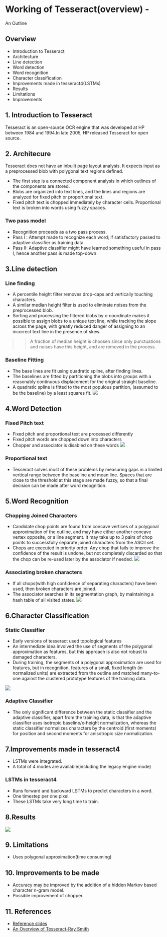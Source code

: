 #   Working of Tesseract(overview) - 
An Outline

## Overview
* Introduction to Tesseract
* Architecture 
* Line detection
* Word detection
* Word recognition
* Character classification
* Improvements made in tesseract4(LSTMs)
* Results
* Limitations
* Improvements
## 1. Introduction to Tesseract
Tesseract is an open-source OCR engine that was developed at HP between 1984 and 1994.In late 2005, HP released Tesseract for open source.

## 2. Architecure
Tesseract does not have an inbuilt page layout analysis. It expects input as a preprocessed blob with polygonal text regions defined.
* The first step is a connected component analysis in which outlines of the components are stored.
* Blobs are organized into text lines, and the lines and regions are analyzed for fixed pitch or proportional text.
* Fixed pitch text is chopped immediately by character cells. Proportional text is broken into words using fuzzy spaces.
### Two pass model
* Recognition proceeds as a two pass process.
* Pass I : Attempt made to recognize each word; if satisfactory passed to adaptive classifier as training data.
* Pass II: Adaptive classifier might have learned something useful in pass I, hence another pass is made top-down
## 3.Line detection

### Line finding
* A percentile height filter removes drop-caps and vertically touching characters.
* A similar median height filter is used to eliminate noises from the preprocessed blob.
* Sorting and processing the filtered blobs by x-coordinate makes it
possible to assign blobs to a unique text line, while tracking the slope across the page, with greatly reduced danger of assigning to an incorrect text line in the presence of skew.
>> A fraction of median height is choosen since only punctuations and noises have this height, and are removed in the process.
### Baseline Fitting
*  The base lines are fit using quadratic spline, after finding lines.
*  The baselines are fitted by partitioning the blobs into groups with a reasonably continuous displacement for the original straight baseline.
* A quadratic spline is fitted to the most populous partition, (assumed to be the baseline) by a least squares fit.
![](/img/curve-fit-baseline.png)
## 4.Word Detection
### Fixed Pitch text
* Fixed pitch and proportional text are processed differently
* Fixed pitch words are chopped down into characters
* Chopper and associator is disabled on these words
![](/img/mountain.png)
### Proportional text
* Tesseract solves most of these problems by measuring gaps in a limited vertical range between the baseline and mean line. Spaces that are close to the threshold at this stage are made fuzzy, so that a final decision can be made after word recognition.
## 5.Word Recognition
### Chopping Joined Characters
*  Candidate chop points are found from concave vertices of a polygonal approximation of the outline, and may have either another concave vertex opposite, or a line segment. It may take up to 3 pairs of chop points to successfully separate joined characters from the ASCII set.
* Chops are executed in priority order. Any chop that fails to improve the confidence of the result is undone, but not completely discarded so that the chop can be re-used later by the associator if needed.
![](/img/chop-points.png)
### Associating broken characters
* If all chops(with high confidence of separating characters) have been used, then broken characters are joined. 
* The associator searches in its segmentation graph, by maintaining a hash table of all visited states.
![](/img/broken-character.png)

## 6.Character Classification
### Static Classifier
* Early versions of tesseract used topological features
* An intermediate idea involved the use of segments of the polygonal approximation as features, but this approach is also not robust to damaged characters.
* During training, the segments of a polygonal approximation are used for features, but in recognition, features of a small, fixed length (in normalized units) are extracted from the outline and matched many-to-one against the clustered prototype features of the training data.

![](/img/feature-prototype.png)
### Adaptive Classifier
* The only significant difference between the static classifier and the adaptive classifier, apart from the training data, is that the adaptive classifier uses isotropic baseline/x-height normalization, whereas the
static classifier normalizes characters by the centroid (first moments) for position and second moments for anisotropic size normalization.

## 7.Improvements made in tesseract4
* LSTMs were integrated.
* A total of 4 modes are available(including the legacy engine mode)
### LSTMs in tesseract4
* Runs forward and backward LSTMs to predict characters in a word.
* One timestep per one pixel.
* These LSTMs take very long time to train.
## 8.Results
![](/img/result.png)

## 9. Limitations
* Uses polygonal approximation(time consuming)
## 10. Improvements to be made
* Accuracy may be improved by the addition of a hidden Markov based character n-gram model.
* Possible improvement of chopper.
## 11. References
* [Reference slides](https://github.com/tesseract-ocr/docs/tree/master/das_tutorial2016)
* [An Overview of Tesseract-Ray Smith](https://www.google.com/url?sa=t&rct=j&q=&esrc=s&source=web&cd=1&ved=2ahUKEwjXgbb8mujiAhXHXCsKHQBOAiAQFjAAegQIAhAC&url=https%3A%2F%2Fresearch.google.com%2Fpubs%2Farchive%2F33418.pdf&usg=AOvVaw3MUJfEGXPwnQHIVc9SrO4E)
